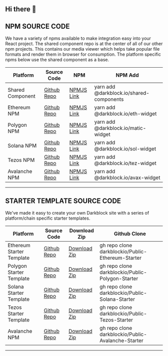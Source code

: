 ## Hi there 👋


## NPM SOURCE CODE ##

We have a variety of npms available to make integration easy into your React project. The shared component repo is at the center of all of our other npm projects.  This contains our media viewer which helps take popular file formats and render them in browser for consumption.  The platform specific npms below use the shared component as a base.


Platform | Source Code | NPM | NPM Add
--- | --- | --- | ---
Shared Component | [Github Repo](https://github.com/darkblockio/npm-shared-components) | [NPMJS Link](https://www.npmjs.com/package/@darkblock.io/shared-components) | yarn add @darkblock.io/shared-components
Ethereum NPM | [Github Repo](https://github.com/darkblockio/npm-eth-widget) | [NPMJS Link](https://www.npmjs.com/package/@darkblock.io/eth-widget) | yarn add @darkblock.io/eth-widget
Polygon NPM | [Github Repo](https://github.com/darkblockio/npm-matic-widget) | [NPMJS Link](https://www.npmjs.com/package/@darkblock.io/matic-widget) | yarn add @darkblock.io/matic-widget
Solana NPM | [Github Repo](https://github.com/darkblockio/npm-sol-widget) | [NPMJS Link](https://www.npmjs.com/package/@darkblock.io/sol-widget) | yarn add @darkblock.io/sol-widget
Tezos NPM | [Github Repo](https://github.com/darkblockio/npm-tez-widget) | [NPMJS Link](https://www.npmjs.com/package/@darkblock.io/tez-widget) | yarn add @darkblock.io/tez-widget
Avalanche NPM | [Github Repo](https://github.com/darkblockio/npm-avax-widget) | [NPMJS Link](https://www.npmjs.com/package/@darkblock.io/avax-widget) | yarn add @darkblock.io/avax-widget

***

## STARTER TEMPLATE SOURCE CODE ##

We've made it easy to create your own Darkblock site with a series of platform/chain specific starter templates.  


Platform | Source Code | Download Zip | Github Clone
--- | --- | --- | ---
Ethereum Starter Template | [Github Repo](https://github.com/darkblockio/Public-Ethereum-Starter) | [Download Zip](https://github.com/darkblockio/Public-Ethereum-Starter/archive/refs/heads/main.zip) | gh repo clone darkblockio/Public-Ethereum-Starter
Polygon Starter Template | [Github Repo](https://github.com/darkblockio/Public-Polygon-Starter) | [Download Zip](https://github.com/darkblockio/Public-Polygon-Starter/archive/refs/heads/main.zip) | gh repo clone darkblockio/Public-Polygon-Starter
Solana Starter Template | [Github Repo](https://github.com/darkblockio/Public-Solana-Starter) | [Download Zip](https://github.com/darkblockio/Public-Solana-Starter/archive/refs/heads/main.zip) | gh repo clone darkblockio/Public-Solana-Starter
Tezos Starter Template | [Github Repo](https://github.com/darkblockio/Public-Tezos-Starter) | [Download Zip](https://github.com/darkblockio/Public-Tezos-Starter/archive/refs/heads/main.zip) | gh repo clone darkblockio/Public-Tezos-Starter
Avalanche NPM | [Github Repo](https://github.com/darkblockio/Public-Avalanche-Starter) | [Download Zip](https://github.com/darkblockio/Public-Avalanche-Starter/archive/refs/heads/main.zip) | gh repo clone darkblockio/Public-Avalanche-Starter

***


<!--

**Here are some ideas to get you started:**

🙋‍♀️ A short introduction - what is your organization all about?
🌈 Contribution guidelines - how can the community get involved?
👩‍💻 Useful resources - where can the community find your docs? Is there anything else the community should know?
🍿 Fun facts - what does your team eat for breakfast?
🧙 Remember, you can do mighty things with the power of [Markdown](https://docs.github.com/github/writing-on-github/getting-started-with-writing-and-formatting-on-github/basic-writing-and-formatting-syntax)
-->
